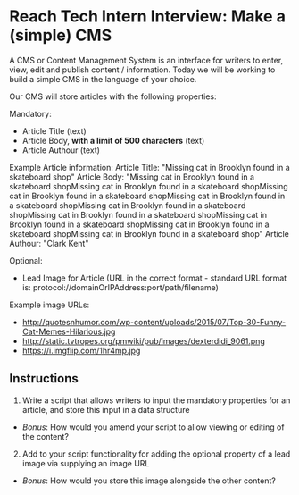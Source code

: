 # Reach Tech Intern Interview: Make a (simple) CMS 

A CMS or Content Management System is an interface for writers to enter, view, edit and publish content / information. Today we will be working to build a simple CMS in the language of your choice. 

Our CMS will store articles with the following properties: 

Mandatory: 
- Article Title (text)
- Article Body, **with a limit of 500 characters** (text)
- Article Authour (text) 

Example Article information: 
Article Title: "Missing cat in Brooklyn found in a skateboard shop" 
Article Body: "Missing cat in Brooklyn found in a skateboard shopMissing cat in Brooklyn found in a skateboard shopMissing cat in Brooklyn found in a skateboard shopMissing cat in Brooklyn found in a skateboard shopMissing cat in Brooklyn found in a skateboard shopMissing cat in Brooklyn found in a skateboard shopMissing cat in Brooklyn found in a skateboard shopMissing cat in Brooklyn found in a skateboard shopMissing cat in Brooklyn found in a skateboard shop"
Article Authour: "Clark Kent"

Optional: 
- Lead Image for Article (URL in the correct format - standard URL format is: protocol://domainOrIPAddress:port/path/filename)

Example image URLs: 
- http://quotesnhumor.com/wp-content/uploads/2015/07/Top-30-Funny-Cat-Memes-Hilarious.jpg
- http://static.tvtropes.org/pmwiki/pub/images/dexterdidi_9061.png
- https://i.imgflip.com/1hr4mp.jpg

## Instructions 

1. Write a script that allows writers to input the mandatory properties for an article, and store this input in a data structure 
  - _Bonus_: How would you amend your script to allow viewing or editing of the content?
2. Add to your script functionality for adding the optional property of a lead image via supplying an image URL 
  - _Bonus_: How would you store this image alongside the other content?
